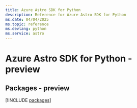 ```yaml
---
title: Azure Astro SDK for Python
description: Reference for Azure Astro SDK for Python
ms.date: 04/04/2025
ms.topic: reference
ms.devlang: python
ms.service: astro
---
```

# Azure Astro SDK for Python - preview
## Packages - preview
[!INCLUDE [packages](astro-index.md)]